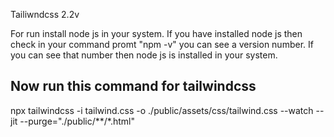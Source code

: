 Tailiwndcss 2.2v

For run install node js in your system. If you have installed node js then check in your command promt "npm -v" you can see a version number. If you can see that number then node js is installed in your system.

Now run this command for tailwindcss
----------------

npx tailwindcss -i tailwind.css -o ./public/assets/css/tailwind.css --watch --jit --purge="./public/**/*.html" 
